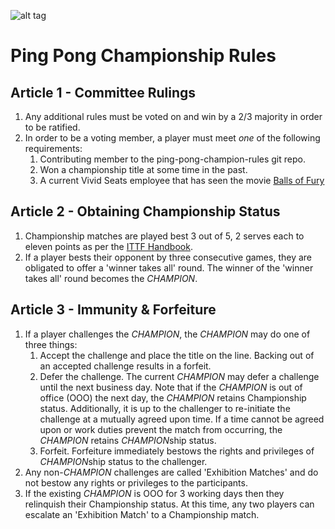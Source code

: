 ![alt tag](https://66.media.tumblr.com/tumblr_lfp90xpDTm1qb9w8so1_250.gif)

# Ping Pong Championship Rules

## Article 1 - Committee Rulings
1. Any additional rules must be voted on and win by a 2/3 majority in order to be ratified.
2. In order to be a voting member, a player must meet *one* of the following requirements:
    1. Contributing member to the ping-pong-champion-rules git repo.
    2. Won a championship title at some time in the past.
    3. A current Vivid Seats employee that has seen the movie [Balls of Fury](http://www.imdb.com/title/tt0424823/)

## Article 2 - Obtaining Championship Status
1. Championship matches are played best 3 out of 5, 2 serves each to eleven points as per the [ITTF Handbook](http://www.ittf.com/handbook/).
2. If a player bests their opponent by three consecutive games, they are obligated to offer a 'winner takes all' round. The winner of the 'winner takes all' round becomes the *CHAMPION*.

## Article 3 - Immunity & Forfeiture
1. If a player challenges the *CHAMPION*, the *CHAMPION* may do one of three things:
    1. Accept the challenge and place the title on the line. Backing out of an accepted challenge results in a forfeit.
    2. Defer the challenge. The current *CHAMPION* may defer a challenge until the next business day. Note that if the *CHAMPION* is out of office (OOO) the next day, the *CHAMPION* retains Championship status. Additionally, it is up to the challenger to re-initiate the challenge at a mutually agreed upon time. If a time cannot be agreed upon or work duties prevent the match from occurring, the *CHAMPION* retains *CHAMPION*ship status.
    3. Forfeit. Forfeiture immediately bestows the rights and privileges of *CHAMPION*ship status to the challenger.
2. Any non-*CHAMPION* challenges are called 'Exhibition Matches' and do not bestow any rights or privileges to the participants.
3. If the existing *CHAMPION* is OOO for 3 working days then they relinquish their Championship status. At this time, any two players can escalate an 'Exhibition Match' to a Championship match.
